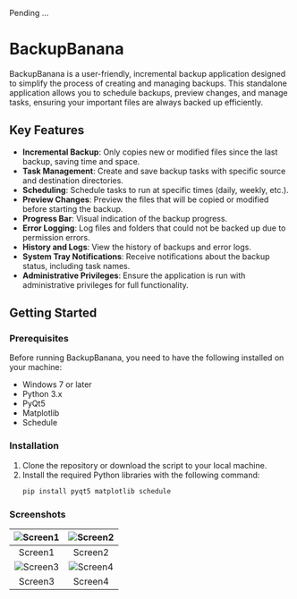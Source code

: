 Pending ...

# BackupBanana

BackupBanana is a user-friendly, incremental backup application designed to simplify the process of creating and managing backups. This standalone application allows you to schedule backups, preview changes, and manage tasks, ensuring your important files are always backed up efficiently.

## Key Features

- **Incremental Backup**: Only copies new or modified files since the last backup, saving time and space.
- **Task Management**: Create and save backup tasks with specific source and destination directories.
- **Scheduling**: Schedule tasks to run at specific times (daily, weekly, etc.).
- **Preview Changes**: Preview the files that will be copied or modified before starting the backup.
- **Progress Bar**: Visual indication of the backup progress.
- **Error Logging**: Log files and folders that could not be backed up due to permission errors.
- **History and Logs**: View the history of backups and error logs.
- **System Tray Notifications**: Receive notifications about the backup status, including task names.
- **Administrative Privileges**: Ensure the application is run with administrative privileges for full functionality.

## Getting Started

### Prerequisites

Before running BackupBanana, you need to have the following installed on your machine:
- Windows 7 or later
- Python 3.x
- PyQt5
- Matplotlib
- Schedule

### Installation

1. Clone the repository or download the script to your local machine.
2. Install the required Python libraries with the following command:
   ```sh
   pip install pyqt5 matplotlib schedule


### Screenshots
| ![Screen1](screenshots/screen1.png) | ![Screen2](screenshots/screen2.png) |
|:-----------------------------------:|:-----------------------------------:|
|               Screen1               |               Screen2               |
| ![Screen3](screenshots/screen3.png) | ![Screen4](screenshots/screen4.png) |
|               Screen3               |               Screen4               |


